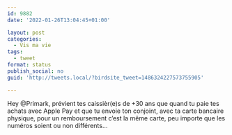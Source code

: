 ```yaml
---
id: 9882
date: '2022-01-26T13:04:45+01:00'

layout: post
categories:
  - Vis ma vie
tags:
  - tweet
format: status
publish_social: no
guid: 'http://tweets.local/?birdsite_tweet=1486324227573755905'

---
```


Hey @Primark, prévient tes caissièr(e)s de +30 ans que quand tu paie tes achats avec Apple Pay et que tu envoie ton conjoint, avec ta carte bancaire physique, pour un remboursement c’est la même carte, peu importe que les numéros soient ou non différents…